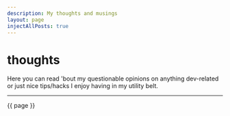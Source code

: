 ```yaml
---
description: My thoughts and musings
layout: page
injectAllPosts: true
---
```


# thoughts

Here you can read 'bout my questionable opinions on
anything dev-related or just nice tips/hacks I enjoy having in my utility belt.

<hr>

{{ page }}

<posts-list :posts="page.posts"/>

<script>
import PostsList from '@/components/Posts'

export default {
  props: ['page'],
  components: { PostsList }
}
</script>

